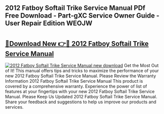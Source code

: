 ## 2012 Fatboy Softail Trike Service Manual PDf Free Download - Part-gXC Service Owner Guide - User Repair Edition WEOJW

# <h2><a href="http://bc37576.oget.top/?id=2012+Fatboy+Softail+Trike+Service+Manual">🔗Download New 👉🔴 2012 Fatboy Softail Trike Service Manual</a></h2>

[![2012 Fatboy Softail Trike Service Manual new download](https://i.imgur.com/5g1atiW.png)](http://bc37576.oget.top/?id=2012+Fatboy+Softail+Trike+Service+Manual)
Get the Most Out of It! This manual offers tips and tricks to maximize the performance of your new 2012 Fatboy Softail Trike Service Manual. Please Review the Warranty Information 2012 Fatboy Softail Trike Service Manual This product is covered by a comprehensive warranty. Experience the power of list of features at your fingertips with your new 2012 Fatboy Softail Trike Service Manual. Please Keep Us Updated 2012 Fatboy Softail Trike Service Manual. Share your feedback and suggestions to help us improve our products and services.
